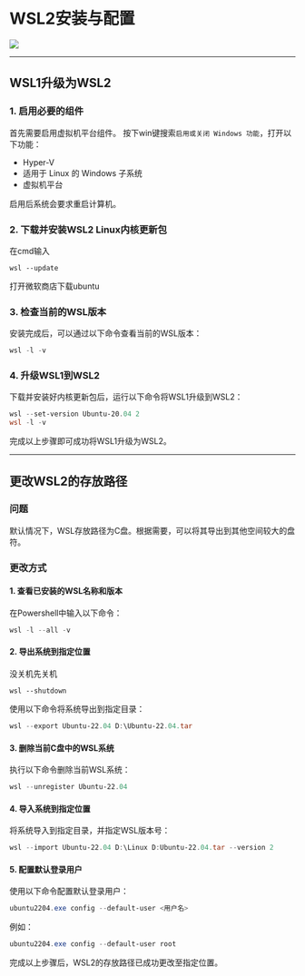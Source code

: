 # WSL2安装与配置

![](https://csdnimg.cn/release/blogv2/dist/pc/img/original.png)

---

## WSL1升级为WSL2

### 1. 启用必要的组件

首先需要启用虚拟机平台组件。
按下win键搜索`启用或关闭 Windows 功能`，打开以下功能：

- Hyper-V
- 适用于 Linux 的 Windows 子系统
- 虚拟机平台

启用后系统会要求重启计算机。

### 2. 下载并安装WSL2 Linux内核更新包

在cmd输入

    wsl --update
打开微软商店下载ubuntu

### 3. 检查当前的WSL版本

安装完成后，可以通过以下命令查看当前的WSL版本：

```powershell
wsl -l -v
```

### 4. 升级WSL1到WSL2

下载并安装好内核更新包后，运行以下命令将WSL1升级到WSL2：

```powershell
wsl --set-version Ubuntu-20.04 2
wsl -l -v
```

完成以上步骤即可成功将WSL1升级为WSL2。

---

## 更改WSL2的存放路径

### 问题

默认情况下，WSL存放路径为C盘。根据需要，可以将其导出到其他空间较大的盘符。

### 更改方式

#### 1. 查看已安装的WSL名称和版本

在Powershell中输入以下命令：

```powershell
wsl -l --all -v
```

#### 2. 导出系统到指定位置
没关机先关机

    wsl --shutdown
使用以下命令将系统导出到指定目录：

```powershell
wsl --export Ubuntu-22.04 D:\Ubuntu-22.04.tar
```

#### 3. 删除当前C盘中的WSL系统

执行以下命令删除当前WSL系统：

```powershell
wsl --unregister Ubuntu-22.04
```

#### 4. 导入系统到指定位置

将系统导入到指定目录，并指定WSL版本号：

```powershell
wsl --import Ubuntu-22.04 D:\Linux D:Ubuntu-22.04.tar --version 2
```

#### 5. 配置默认登录用户

使用以下命令配置默认登录用户：

```powershell
ubuntu2204.exe config --default-user <用户名>
```

例如：

```powershell
ubuntu2204.exe config --default-user root
```

完成以上步骤后，WSL2的存放路径已成功更改至指定位置。